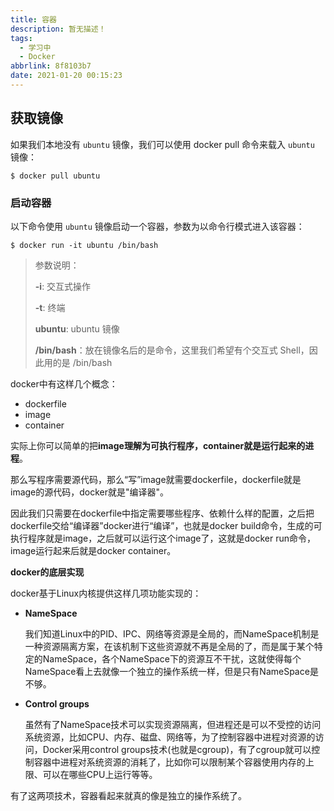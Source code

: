 ```yaml
---
title: 容器
description: 暂无描述！
tags:
  - 学习中
  - Docker
abbrlink: 8f8103b7
date: 2021-01-20 00:15:23
---
```




## 获取镜像

如果我们本地没有 `ubuntu` 镜像，我们可以使用 docker pull 命令来载入 `ubuntu` 镜像：

```
$ docker pull ubuntu
```

### 启动容器

以下命令使用 `ubuntu` 镜像启动一个容器，参数为以命令行模式进入该容器：

```
$ docker run -it ubuntu /bin/bash
```

> 参数说明：
>
> **-i**: 交互式操作
>
> **-t**: 终端
>
> **ubuntu**: ubuntu 镜像
>
> **/bin/bash**：放在镜像名后的是命令，这里我们希望有个交互式 Shell，因此用的是 /bin/bash



docker中有这样几个概念：

- dockerfile
- image
- container

实际上你可以简单的把**image理解为可执行程序，container就是运行起来的进程**。

那么写程序需要源代码，那么“写”image就需要dockerfile，dockerfile就是image的源代码，docker就是"编译器"。

因此我们只需要在dockerfile中指定需要哪些程序、依赖什么样的配置，之后把dockerfile交给“编译器”docker进行“编译”，也就是docker build命令，生成的可执行程序就是image，之后就可以运行这个image了，这就是docker run命令，image运行起来后就是docker container。





**docker的底层实现**



docker基于Linux内核提供这样几项功能实现的：

- **NameSpace**

  我们知道Linux中的PID、IPC、网络等资源是全局的，而NameSpace机制是一种资源隔离方案，在该机制下这些资源就不再是全局的了，而是属于某个特定的NameSpace，各个NameSpace下的资源互不干扰，这就使得每个NameSpace看上去就像一个独立的操作系统一样，但是只有NameSpace是不够。

- **Control groups**

  虽然有了NameSpace技术可以实现资源隔离，但进程还是可以不受控的访问系统资源，比如CPU、内存、磁盘、网络等，为了控制容器中进程对资源的访问，Docker采用control groups技术(也就是cgroup)，有了cgroup就可以控制容器中进程对系统资源的消耗了，比如你可以限制某个容器使用内存的上限、可以在哪些CPU上运行等等。

有了这两项技术，容器看起来就真的像是独立的操作系统了。